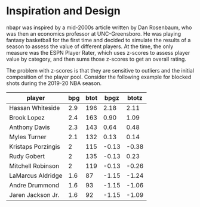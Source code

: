# Inspiration and Design

nbapr was inspired by a mid-2000s article written by Dan Rosenbaum, who was then an economics professor at UNC-Greensboro. He was playing fantasy basketball for the first time and decided to simulate the results of a season to assess the value of different players. At the time, the only measure was the ESPN Player Rater, which uses z-scores to assess player value by category, and then sums those z-scores to get an overall rating.

The problem with z-scores is that they are sensitive to outliers and the initial composition of the player pool. Consider the following example for blocked shots during the 2019-20 NBA season.

| player             | bpg | btot | bpgz  | btotz |
|--------------------|-----|------|-------|-------|
| Hassan Whiteside   | 2.9 | 196  | 2.18  | 2.11  |
| Brook Lopez        | 2.4 | 163  | 0.90  | 1.09  |
| Anthony Davis      | 2.3 | 143  | 0.64  | 0.48  |
| Myles Turner       | 2.1 | 132  | 0.13  | 0.14  |
| Kristaps Porzingis | 2   | 115  | -0.13 | -0.38 |
| Rudy Gobert        | 2   | 135  | -0.13 | 0.23  |
| Mitchell Robinson  | 2   | 119  | -0.13 | -0.26 |
| LaMarcus Aldridge  | 1.6 | 87   | -1.15 | -1.24 |
| Andre Drummond     | 1.6 | 93   | -1.15 | -1.06 |
| Jaren Jackson Jr.  | 1.6 | 92   | -1.15 | -1.09 |

